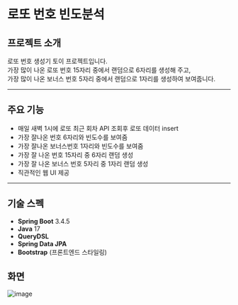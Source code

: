 # 로또 번호 빈도분석

## 프로젝트 소개
로또 번호 생성기 토이 프로젝트입니다.  
가장 많이 나온 로또 번호 15자리 중에서 랜덤으로 6자리를 생성해 주고,  
가장 많이 나온 보너스 번호 5자리 중에서 랜덤으로 1자리를 생성하여 보여줍니다.

---

## 주요 기능
- 매일 새벽 1시에 로또 최근 회차 API 조회후 로또 데이터 insert
- 가장 잘나온 번호 6자리와 빈도수를 보여줌
- 가장 잘나온 보너스번호 1자리와 빈도수를 보여줌
- 가장 잘 나온 번호 15자리 중 6자리 랜덤 생성  
- 가장 잘 나온 보너스 번호 5자리 중 1자리 랜덤 생성  
- 직관적인 웹 UI 제공

---

## 기술 스펙
- **Spring Boot** 3.4.5  
- **Java** 17  
- **QueryDSL**  
- **Spring Data JPA**  
- **Bootstrap** (프론트엔드 스타일링)

## 화면
![image](https://github.com/user-attachments/assets/24d86f6a-e3b3-4d6a-8413-faa629d83993)
